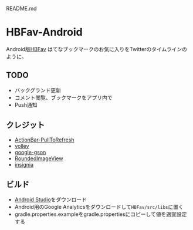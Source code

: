 README.md


# HBFav-Android

Android版[HBFav](https://github.com/naoya/HBFav2)
はてなブックマークのお気に入りをTwitterのタイムラインのように。


## TODO

* バックグランド更新
* コメント閲覧、ブックマークをアプリ内で
* Push通知


## クレジット

* [ActionBar-PullToRefresh](https://github.com/chrisbanes/ActionBar-PullToRefresh)
* [volley](https://android.googlesource.com/platform/frameworks/volley)
* [google-gson](https://code.google.com/p/google-gson/)
* [RoundedImageView](https://github.com/vinc3m1/RoundedImageView)
* [insignia](http://medialoot.com/insignia/)

## ビルド

* [Android Studio](http://developer.android.com/sdk/installing/studio.html)をダウンロード
* Android用のGoogle Analyticsをダウンロードして`HBFav/src/libs`に置く
* gradle.properties.exampleをgradle.propertiesにコピーして値を適宜設定する
